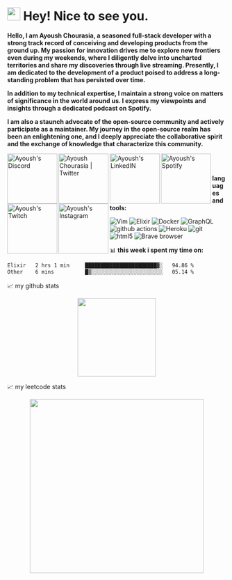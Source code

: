 <h1><img src="https://media.giphy.com/media/hvRJCLFzcasrR4ia7z/giphy.gif" width="30"/> Hey! Nice to see you.</h1>

<p><b>Hello, I am Ayoush Chourasia, a seasoned full-stack developer with a strong track record of conceiving and developing products from the ground up. My passion for innovation drives me to explore new frontiers even during my weekends, where I diligently delve into uncharted territories and share my discoveries through live streaming. Presently, I am dedicated to the development of a product poised to address a long-standing problem that has persisted over time.

In addition to my technical expertise, I maintain a strong voice on matters of significance in the world around us. I express my viewpoints and insights through a dedicated podcast on Spotify.

I am also a staunch advocate of the open-source community and actively participate as a maintainer. My journey in the open-source realm has been an enlightening one, and I deeply appreciate the collaborative spirit and the exchange of knowledge that characterize this community.</b>
</p>

<a href="https://discord.gg/RjjEKMnJ">
  <img align="left" alt="Ayoush's Discord" width="115px" src="https://img.shields.io/badge/Discord-%235865F2.svg?style=for-the-badge&logo=discord&logoColor=white" />
</a>
<a href="https://twitter.com/Meph0x">
  <img align="left" alt="Ayoush Chourasia | Twitter" width="115px" src="https://img.shields.io/badge/Twitter-%231DA1F2.svg?style=for-the-badge&logo=Twitter&logoColor=white" />
</a>
<a href="https://www.linkedin.com/in/ayoushchourasia/">
  <img align="left" alt="Ayoush's LinkedIN" width="115px" src="https://img.shields.io/badge/linkedin-%230077B5.svg?style=for-the-badge&logo=linkedin&logoColor=white" />
</a>
<a href="https://open.spotify.com/user/31bys2w63zcrkal27oi2zoh3t2jq?si=5e21b5a660d6498b">
  <img align="left" alt="Ayoush's Spotify" width="115px" src="https://img.shields.io/badge/Spotify-1ED760?style=for-the-badge&logo=spotify&logoColor=white" />
</a>
<a href="https://www.twitch.tv/help_buddy">
  <img align="left" alt="Ayoush's Twitch" width="115px" src="https://img.shields.io/badge/Twitch-%239146FF.svg?style=for-the-badge&logo=Twitch&logoColor=white" />
</a>
<a href="https://ayoushchourasia.medium.com/">
  <img align="left" alt="Ayoush's Instagram" width="115px" src="https://img.shields.io/badge/Medium-12100E?style=for-the-badge&logo=medium&logoColor=white" />
</a>

<br>
<br>

**languages and tools:**  
<p>
  <img alt="Vim" src="https://img.shields.io/badge/Spacevim-lightgreen?style=flat-square&logo=vim&logoColor=darkgreen" />
  <img alt="Elixir" src="https://img.shields.io/badge/-Elixir-632E7E?style=flat-square&logo=elixir&logoColor=AF2A7F" />
  <img alt="Docker" src="https://img.shields.io/badge/-Docker-46a2f1?style=flat-square&logo=docker&logoColor=white" />
  <img alt="GraphQL" src="https://img.shields.io/badge/-GraphQL-E10098?style=flat-square&logo=graphql&logoColor=white" />
  <img alt="github actions" src="https://img.shields.io/badge/-Github_Actions-2088FF?style=flat-square&logo=github-actions&logoColor=white" />
  <img alt="Heroku" src="https://img.shields.io/badge/-Heroku-430098?style=flat-square&logo=heroku&logoColor=white" />
  <img alt="git" src="https://img.shields.io/badge/-Git-F05032?style=flat-square&logo=git&logoColor=white" />
  <img alt="html5" src="https://img.shields.io/badge/-HTML5-E34F26?style=flat-square&logo=html5&logoColor=white" />
  <img alt="Brave browser" src="https://img.shields.io/badge/-Brave_Browser-FB542B?style=flat-square&logo=brave&logoColor=white" />
</p>
  

📊 **this week i spent my time on:**
<!--START_SECTION:waka-->

```txt
Elixir   2 hrs 1 min     ███████████████████████▓░   94.86 %
Other    6 mins          █▒░░░░░░░░░░░░░░░░░░░░░░░   05.14 %
```

<!--END_SECTION:waka-->

📈 my github stats

<p align="center"> <img height="180em" src="https://github-readme-stats.vercel.app/api?username=Ayoush&show_icons=true&hide_border=true&&count_private=true&include_all_commits=true" />

📈 my leetcode stats

<p align="center"> <img height="400em" src="https://leetcard.jacoblin.cool/Ayoush_Chourasia?ext=activity&font=Dancing_Script" />
